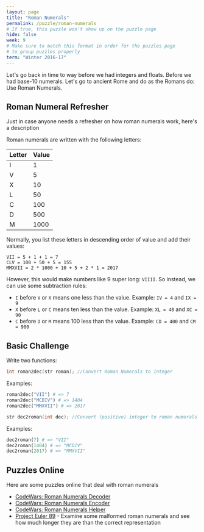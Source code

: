 ```yaml
---
layout: page
title: "Roman Numerals"
permalink: /puzzle/roman-numerals
# If true, this puzzle won't show up on the puzzle page
hide: false
week: 9
# Make sure to match this format in order for the puzzles page
# to group puzzles properly
term: "Winter 2016-17"
---
```


Let's go back in time to way before we had integers and floats. Before we
had base-10 numerals. Let's go to ancient Rome and do as the Romans do: Use
Roman Numerals.

## Roman Numeral Refresher

Just in case anyone needs a refresher on how roman numerals work, here's a
description

Roman numerals are written with the following letters:

| Letter | Value |
|--------|-------|
| I      |     1 |
| V      |     5 |
| X      |    10 |
| L      |    50 |
| C      |   100 |
| D      |   500 |
| M      |  1000 |

Normally, you list these letters in descending order of value and add their
values:

```
VII = 5 + 1 + 1 = 7
CLV = 100 + 50 + 5 = 155
MMXVII = 2 * 1000 + 10 + 5 + 2 * 1 = 2017
```

However, this would make numbers like 9 super long: `VIIII`. So instead, we
can use some subtraction rules:

* `I` before `V` or `X` means one less than the value. Example: `IV = 4` and
  `IX = 9`
* `X` before `L` or `C` means ten less than the value. Example: `XL = 40` and
  `XC = 90`
* `C` before `D` or `M` means 100 less than the value. Example: `CD = 400` and
  `CM = 900`

## Basic Challenge

Write two functions:

```c
int roman2dec(str roman); //Convert Roman Numerals to integer
```

Examples:

```python
roman2dec("VII") # => 7
roman2dec("MCDIV") # => 1404
roman2dec("MMXVII") # => 2017
```

```c
str dec2roman(int dec); //Convert (positive) integer to roman numerals
```

Examples:

```python
dec2roman(7) # => "VII"
dec2roman(1404) # => "MCDIV"
dec2roman(2017) # => "MMXVII"
```

## Puzzles Online

Here are some puzzles online that deal with roman numerals

* [CodeWars: Roman Numerals Decoder](https://www.codewars.com/kata/roman-numerals-decoder)
* [CodeWars: Roman Numerals Encoder](https://www.codewars.com/kata/roman-numerals-encoder)
* [CodeWars: Roman Numerals Helper](https://www.codewars.com/kata/roman-numerals-helper)
* [Project Euler 89](https://projecteuler.net/problem=89) - Examine some
  malformed roman numerals and see how much longer they are than the correct
  representation

